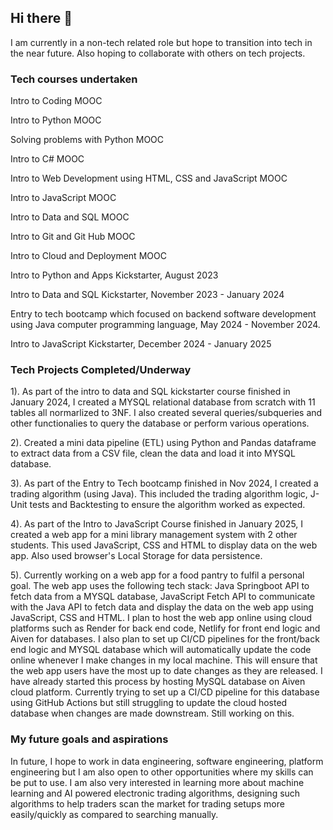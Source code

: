 ## Hi there 👋

I am currently in a non-tech related role but hope to transition into tech in the near future. Also hoping to collaborate with others on tech projects.

### **Tech courses undertaken**

  Intro to Coding MOOC

  Intro to Python MOOC

  Solving problems with Python MOOC

  Intro to C# MOOC

  Intro to Web Development using HTML, CSS and JavaScript MOOC

  Intro to JavaScript MOOC

  Intro to Data and SQL MOOC

  Intro to Git and Git Hub MOOC

  Intro to Cloud and Deployment MOOC

  Intro to Python and Apps Kickstarter, August 2023

  Intro to Data and SQL Kickstarter, November 2023 - January 2024

  Entry to tech bootcamp which focused on backend software development using Java computer programming language, May 2024 - November 2024.
  
  Intro to JavaScript Kickstarter, December 2024 - January 2025

### **Tech Projects Completed/Underway**
  1). As part of the intro to data and SQL kickstarter course finished in January 2024, I created a MYSQL relational database from scratch with 11 tables all normarlized to 3NF. I also created several queries/subqueries and other functionalies to query the database or perform various operations.
  
  2). Created a mini data pipeline (ETL) using Python and Pandas dataframe to extract data from a CSV file, clean the data and load it into MYSQL database.
  
  3). As part of the Entry to Tech bootcamp finished in Nov 2024, I created a trading algorithm (using Java). This included the trading algorithm logic, J-Unit tests and Backtesting to ensure the algorithm worked as expected.
  
  4). As part of the Intro to JavaScript Course finished in January 2025, I created a web app for a mini library management system with 2 other students. This used JavaScript, CSS and HTML to display data on the web app. Also used browser's Local Storage for data persistence.

  5). Currently working on a web app for a food pantry to fulfil a personal goal. The web app uses the following tech stack:
  Java Springboot API to fetch data from a MYSQL database,
  JavaScript Fetch API to communicate with the Java API to fetch data and display the data on the web app using JavaScript, CSS and HTML.
  I plan to host the web app online using cloud platforms such as Render for back end code, Netlify for front end logic and Aiven for databases.
  I also plan to set up CI/CD pipelines for the front/back end logic and MYSQL database which will automatically update the code online whenever I make changes in my local machine.
  This will ensure that the web app users have the most up to date changes as they are released.
  I have already started this process by hosting MySQL database on Aiven cloud platform. Currently trying to set up a CI/CD pipeline for this database using GitHub Actions but still struggling to update the cloud hosted database when changes are made downstream. Still working on this.

### **My future goals and aspirations**

In future, I hope to work in data engineering, software engineering, platform engineering but I am also open to other opportunities where my skills can be put to use.
I am also very interested in learning more about machine learning and AI powered electronic trading algorithms, designing such algorithms to help traders scan the market for trading setups more easily/quickly as compared to searching manually. 



<!--
**DrBAA/DrBAA** is a ✨ _special_ ✨ repository because its `README.md` (this file) appears on your GitHub profile.

Here are some ideas to get you started:

- 🔭 I’m currently working on ...
- 🌱 I’m currently learning ...
- 👯 I’m looking to collaborate on ...
- 🤔 I’m looking for help with ...
- 💬 Ask me about ...
- 📫 How to reach me: ...
- 😄 Pronouns: ...
- ⚡ Fun fact: ...
-->
